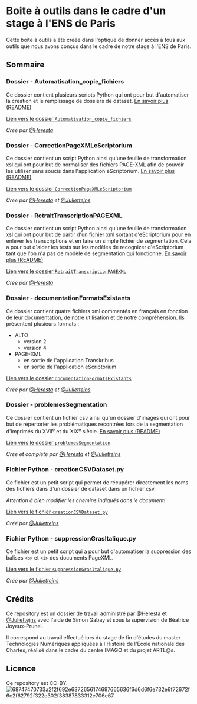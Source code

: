 # Boite à outils dans le cadre d'un stage à l'ENS de Paris
Cette boite à outils a été créée dans l'optique de donner accès à tous aux outils que nous avons conçus dans le cadre de notre stage à l'ENS de Paris.

## Sommaire
### Dossier - Automatisation_copie_fichiers
Ce dossier contient plusieurs scripts Python qui ont pour but d'automatiser la création et le remplissage de dossiers de dataset. [En savoir plus (README)](https://github.com/Heresta/BAO_Stage_DH_ENS_2021/blob/Automatisation_copie_fichiers/main/README.md)

[Lien vers le dossier ``Automatisation_copie_fichiers``](https://github.com/Heresta/BAO_Stage_DH_ENS_2021/tree/main/Automatisation_copie_fichiers)

_Créé par [@Heresta](http://github.com/Heresta)_

### Dossier - CorrectionPageXMLeScriptorium
Ce dossier contient un script Python ainsi qu'une feuille de transformation xsl qui ont pour but de normaliser des fichiers PAGE-XML afin de pouvoir les utiliser sans soucis dans l'application eScriptorium. [En savoir plus (README)](https://github.com/Heresta/BAO_Stage_DH_ENS_2021/blob/main/CorrectionPageXMLeScriptorium/README.md)

[Lien vers le dossier ``CorrectionPageXMLeScriptorium``](https://github.com/Heresta/BAO_Stage_DH_ENS_2021/tree/main/CorrectionPageXMLeScriptorium)

_Créé par [@Heresta](http://github.com/Heresta) et [@Juliettejns](http://github.com/Juliettejns)_

### Dossier - RetraitTranscriptionPAGEXML
Ce dossier contient un script Python ainsi qu'une feuille de transformation xsl qui ont pour but de partir d'un fichier xml sortant d'eScriptorium pour en enlever les transcriptions et en faire un simple fichier de segmentation. Cela a pour but d'aider les tests sur les modèles de recognizer d'eScriptorium tant que l'on n'a pas de modèle de segmentation qui fonctionne. [En savoir plus (README)](https://github.com/Heresta/BAO_Stage_DH_ENS_2021/blob/main/RetraitTranscriptionPAGEXML/README.md)

[Lien vers le dossier ``RetraitTranscriptionPAGEXML``](https://github.com/Heresta/BAO_Stage_DH_ENS_2021/tree/main/RetraitTranscriptionPAGEXML)

_Créé par [@Heresta](http://github.com/Heresta)_

### Dossier - documentationFormatsExistants
Ce dossier contient quatre fichiers xml commentés en français en fonction de leur documentation, de notre utilisation et de notre compréhension. Ils présentent plusieurs formats : 
- ALTO
  - version 2
  - version 4
- PAGE-XML
  - en sortie de l'application Transkribus
  - en sortie de l'application eScriptorium

[Lien vers le dossier ``documentationFormatsExistants``](https://github.com/Heresta/BAO_Stage_DH_ENS_2021/tree/main/documentationFormatsExistants)

_Créé par [@Heresta](http://github.com/Heresta) et [@Juliettejns](http://github.com/Juliettejns)_

### Dossier - problemesSegmentation
Ce dossier contient un fichier csv ainsi qu'un dossier d'images qui ont pour but de répertorier les problématiques recontrées lors de la segmentation d'imprimés du XVII<sup>e</sup> et du XIX<sup>e</sup> siècle. [En savoir plus (README)](https://github.com/Heresta/BAO_Stage_DH_ENS_2021/blob/Probl%C3%A8mes-segmentation/problemesSegmentation/README.md)

[Lien vers le dossier ``problemesSegmentation``](https://github.com/Heresta/BAO_Stage_DH_ENS_2021/tree/Probl%C3%A8mes-segmentation/problemesSegmentation)

_Créé et complété par [@Heresta](http://github.com/Heresta) et [@Juliettejns](http://github.com/Juliettejns)_

### Fichier Python - creationCSVDataset.py
Ce fichier est un petit script qui permet de récupérer directement les noms des fichiers dans d'un dossier de dataset dans un fichier csv.

_Attention à bien modifier les chemins indiqués dans le document!_

[Lien vers le fichier ``creationCSVDataset.py``](https://github.com/Heresta/BAO_Stage_DH_ENS_2021/blob/main/creationCSVDataset.py)

_Créé par [@Juliettejns](http://github.com/Juliettejns)_

### Fichier Python - suppressionGrasItalique.py
Ce fichier est un petit script qui a pour but d'automatiser la suppression des balises ``<b>`` et ``<i>`` des documents PageXML.
  
[Lien vers le fichier ``suppressionGrasItalique.py``](https://github.com/Heresta/BAO_Stage_DH_ENS_2021/blob/main/suppressionGrasItalique.py)  
  
_Créé par [@Juliettejns](http://github.com/Juliettejns)_

## Crédits
Ce repository est un dossier de travail administré par [@Heresta](http://github.com/Heresta) et [@Juliettejns](http://github.com/Juliettejns) avec l'aide  de Simon Gabay et sous la supervision de Béatrice Joyeux-Prunel. 

Il correspond au travail effectué lors du stage de fin d'études du master Technologies Numériques appliquées à l'Histoire de l'Ecole nationale des Chartes, réalisé dans le cadre du centre IMAGO et du projet ARTL@s.

## Licence
Ce repository est CC-BY.
![68747470733a2f2f692e6372656174697665636f6d6d6f6e732e6f72672f6c2f62792f322e302f38387833312e706e67](https://user-images.githubusercontent.com/56683417/115237678-2150d080-a11d-11eb-903e-5a26587e12e1.png)

